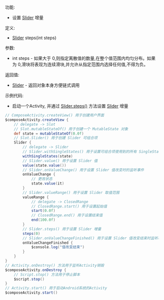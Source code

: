 功能:

+ 设置 [Slider](/API/UI/Compose/Widget/Slider/README.md) 增量

定义:

+ [Slider](/API/UI/Compose/Widget/Slider/README.md) steps(int steps)

参数:

+ int steps - 如果大于 0,则指定离散值的数量,在整个值范围内均匀分布。如果为 0,滑块将表现为连续滑块,并允许从指定范围内选择任何值,不得为负。

返回值:

+ [Slider](/API/UI/Compose/Widget/Slider/README.md) - 返回对象本身方便链式调用

示例代码:

+ 启动一个Activity, 并通过 [Slider.steps()](/API/UI/Compose/Widget/Slider/README.md?id=steps)
  方法设置 [Slider](/API/UI/Compose/Widget/Slider/README.md) 增量

```groovy
// ComposeActivity.createView() 用于创建用户界面
$composeActivity.createView {
    // delegate -> Slot
    // Slot.mutableStateOf() 用于创建一个 MutableState 对象
    def state = mutableStateOf(0.0f)
    // Slot.Slider() 用于创建 Slider 可组合项
    Slider {
        // delegate -> Slider
        // Slider.withSingleStates() 用于设置可组合项使用到的所有 SingleState
        withSingleStates(state)
        // Slider.value() 用于设置 Slider 值
        value(state.value())
        // Slider.onValueChange() 用于设置 Slider 值改变时的监听事件
        onValueChange {
            // 更改状态
            state.value(it)
        }
        // Slider.valueRange() 用于设置 Slider 取值范围
        valueRange {
            // delegate -> ClosedRange
            // ClosedRange.start() 用于设置起始值
            start(0.0f)
            // ClosedRange.end() 用于设置结束值
            end(100.0f)
        }
        // Slider.steps() 用于设置 Slider 增量
        steps(0)
        // Slider.onValueChangeFinished() 用于设置 Slider 值改变结束时监听事件
        onValueChangeFinished {
            $console.log("值改变结束")
        }
    }
}
// Activity.onDestroy() 方法用于监听Activity销毁
$composeActivity.onDestroy {
    // Script.stop() 方法用于停止脚本
    $script.stop()
}
// Activity.start() 用于启动Android系统的Activity
$composeActivity.start()
```